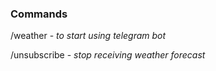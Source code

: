 ### Commands

/weather - *to start using telegram bot*

/unsubscribe -  *stop receiving weather forecast*
